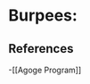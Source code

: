 # Burpees:



## References
<!-- Links to pages not referenced in the content -->
-[[Agoge Program]]